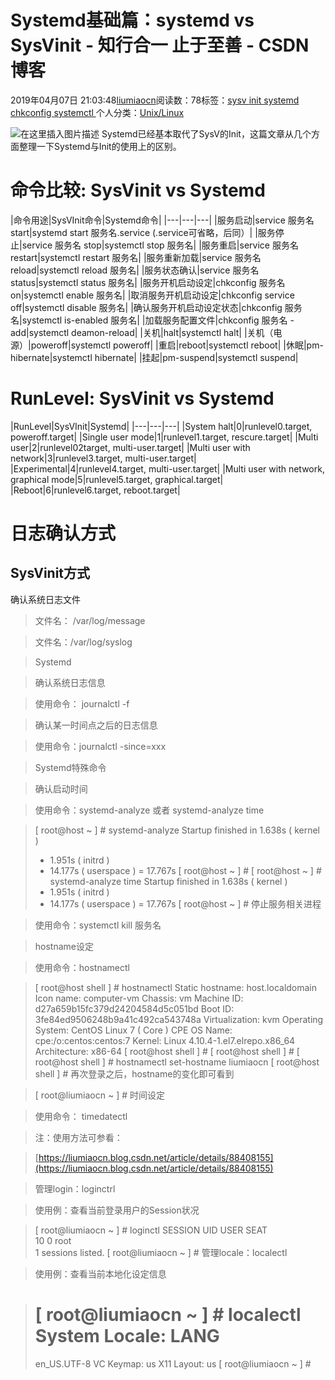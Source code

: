 
# Systemd基础篇：systemd vs SysVinit - 知行合一 止于至善 - CSDN博客

2019年04月07日 21:03:48[liumiaocn](https://me.csdn.net/liumiaocn)阅读数：78标签：[sysv																](https://so.csdn.net/so/search/s.do?q=sysv&t=blog)[init																](https://so.csdn.net/so/search/s.do?q=init&t=blog)[systemd																](https://so.csdn.net/so/search/s.do?q=systemd&t=blog)[chkconfig																](https://so.csdn.net/so/search/s.do?q=chkconfig&t=blog)[systemctl																](https://so.csdn.net/so/search/s.do?q=systemctl&t=blog)[
							](https://so.csdn.net/so/search/s.do?q=chkconfig&t=blog)[
																					](https://so.csdn.net/so/search/s.do?q=systemd&t=blog)个人分类：[Unix/Linux																](https://blog.csdn.net/liumiaocn/article/category/6328278)
[
																								](https://so.csdn.net/so/search/s.do?q=systemd&t=blog)
[
				](https://so.csdn.net/so/search/s.do?q=init&t=blog)
[
			](https://so.csdn.net/so/search/s.do?q=init&t=blog)
[
		](https://so.csdn.net/so/search/s.do?q=sysv&t=blog)

![在这里插入图片描述](https://img-blog.csdnimg.cn/20190408194243881.png?x-oss-process=image/watermark,type_ZmFuZ3poZW5naGVpdGk,shadow_10,text_aHR0cHM6Ly9saXVtaWFvY24uYmxvZy5jc2RuLm5ldA==,size_16,color_FFFFFF,t_70)
Systemd已经基本取代了SysV的Init，这篇文章从几个方面整理一下Systemd与Init的使用上的区别。
[
](https://img-blog.csdnimg.cn/20190408194243881.png?x-oss-process=image/watermark,type_ZmFuZ3poZW5naGVpdGk,shadow_10,text_aHR0cHM6Ly9saXVtaWFvY24uYmxvZy5jc2RuLm5ldA==,size_16,color_FFFFFF,t_70)
# 命令比较: SysVinit vs Systemd
[
](https://img-blog.csdnimg.cn/20190408194243881.png?x-oss-process=image/watermark,type_ZmFuZ3poZW5naGVpdGk,shadow_10,text_aHR0cHM6Ly9saXVtaWFvY24uYmxvZy5jc2RuLm5ldA==,size_16,color_FFFFFF,t_70)|命令用途|SysVInit命令|Systemd命令|
|---|---|---|
|服务启动|service 服务名 start|systemd start 服务名.service (.service可省略，后同）|
|服务停止|service 服务名 stop|systemctl stop 服务名|
|服务重启|service 服务名 restart|systemctl restart 服务名|
|服务重新加载|service 服务名 reload|systemctl reload 服务名|
|服务状态确认|service 服务名 status|systemctl status 服务名|
|服务开机启动设定|chkconfig 服务名 on|systemctl enable 服务名|
|取消服务开机启动设定|chkconfig service off|systemctl disable 服务名|
|确认服务开机启动设定状态|chkconfig 服务名|systemctl is-enabled 服务名|
|加载服务配置文件|chkconfig 服务名 -add|systemctl deamon-reload|
|关机|halt|systemctl halt|
|关机（电源）|poweroff|systemctl poweroff|
|重启|reboot|systemctl reboot|
|休眠|pm-hibernate|systemctl hibernate|
|挂起|pm-suspend|systemctl suspend|
# RunLevel: SysVinit vs Systemd
[
](https://img-blog.csdnimg.cn/20190408194243881.png?x-oss-process=image/watermark,type_ZmFuZ3poZW5naGVpdGk,shadow_10,text_aHR0cHM6Ly9saXVtaWFvY24uYmxvZy5jc2RuLm5ldA==,size_16,color_FFFFFF,t_70)|RunLevel|SysVInit|Systemd|
|---|---|---|
|System halt|0|runlevel0.target, poweroff.target|
|Single user mode|1|runlevel1.target, rescure.target|
|Multi user|2|runlevel02target, multi-user.target|
|Multi user with network|3|runlevel3.target, multi-user.target|
|Experimental|4|runlevel4.target, multi-user.target|
|Multi user with network, graphical mode|5|runlevel5.target, graphical.target|
|Reboot|6|runlevel6.target, reboot.target|
# 日志确认方式
[
](https://img-blog.csdnimg.cn/20190408194243881.png?x-oss-process=image/watermark,type_ZmFuZ3poZW5naGVpdGk,shadow_10,text_aHR0cHM6Ly9saXVtaWFvY24uYmxvZy5jc2RuLm5ldA==,size_16,color_FFFFFF,t_70)
## SysVinit方式
[
](https://img-blog.csdnimg.cn/20190408194243881.png?x-oss-process=image/watermark,type_ZmFuZ3poZW5naGVpdGk,shadow_10,text_aHR0cHM6Ly9saXVtaWFvY24uYmxvZy5jc2RuLm5ldA==,size_16,color_FFFFFF,t_70)确认系统日志文件
[
](https://img-blog.csdnimg.cn/20190408194243881.png?x-oss-process=image/watermark,type_ZmFuZ3poZW5naGVpdGk,shadow_10,text_aHR0cHM6Ly9saXVtaWFvY24uYmxvZy5jc2RuLm5ldA==,size_16,color_FFFFFF,t_70)
> 文件名： /var/log/message

> 文件名：/var/log/syslog

> Systemd

> 确认系统日志信息

> 使用命令： journalctl -f

> 确认某一时间点之后的日志信息

> 使用命令：journalctl -since=xxx

> Systemd特殊命令

> 确认启动时间

> 使用命令：systemd-analyze 或者 systemd-analyze time

> [
> root@host ~
> ]
> \# systemd-analyze
> Startup finished
> in
> 1.638s
> (
> kernel
> )
> + 1.951s
> (
> initrd
> )
> + 14.177s
> (
> userspace
> )
> =
> 17.767s
> [
> root@host ~
> ]
> \#
> [
> root@host ~
> ]
> \# systemd-analyze time
> Startup finished
> in
> 1.638s
> (
> kernel
> )
> + 1.951s
> (
> initrd
> )
> + 14.177s
> (
> userspace
> )
> =
> 17.767s
> [
> root@host ~
> ]
> \#
> 停止服务相关进程

> 使用命令：systemctl kill 服务名

> hostname设定

> 使用命令：hostnamectl

> [
> root@host shell
> ]
> \# hostnamectl
> Static hostname: host.localdomain
         Icon name: computer-vm
           Chassis: vm
        Machine ID: d27a659b15fc379d24204584d5c051bd
           Boot ID: 3fe84ed9506248b9a41c492ca543748a
    Virtualization: kvm
  Operating System: CentOS Linux 7
> (
> Core
> )
> CPE OS Name: cpe:/o:centos:centos:7
            Kernel: Linux 4.10.4-1.el7.elrepo.x86_64
      Architecture: x86-64
> [
> root@host shell
> ]
> \#
> [
> root@host shell
> ]
> \#
> [
> root@host shell
> ]
> \# hostnamectl set-hostname liumiaocn
> [
> root@host shell
> ]
> \#
> 再次登录之后，hostname的变化即可看到

> [
> root@liumiaocn ~
> ]
> \#
> 时间设定

> 使用命令： timedatectl

> 注：使用方法可参看：

> [https://liumiaocn.blog.csdn.net/article/details/88408155](https://liumiaocn.blog.csdn.net/article/details/88408155)

> 管理login：loginctrl

> 使用例：查看当前登录用户的Session状况

> [
> root@liumiaocn ~
> ]
> \# loginctl
> SESSION        UID USER             SEAT            
        10          0 root                             
1 sessions listed.
> [
> root@liumiaocn ~
> ]
> \#
> 管理locale：localectl

> 使用例：查看当前本地化设定信息

> [
> root@liumiaocn ~
> ]
> \# localectl
> System Locale: LANG
> =
> en_US.UTF-8
       VC Keymap: us
      X11 Layout: us
> [
> root@liumiaocn ~
> ]
> \#
[
						](https://img-blog.csdnimg.cn/20190408194243881.png?x-oss-process=image/watermark,type_ZmFuZ3poZW5naGVpdGk,shadow_10,text_aHR0cHM6Ly9saXVtaWFvY24uYmxvZy5jc2RuLm5ldA==,size_16,color_FFFFFF,t_70)
[
	](https://img-blog.csdnimg.cn/20190408194243881.png?x-oss-process=image/watermark,type_ZmFuZ3poZW5naGVpdGk,shadow_10,text_aHR0cHM6Ly9saXVtaWFvY24uYmxvZy5jc2RuLm5ldA==,size_16,color_FFFFFF,t_70)
